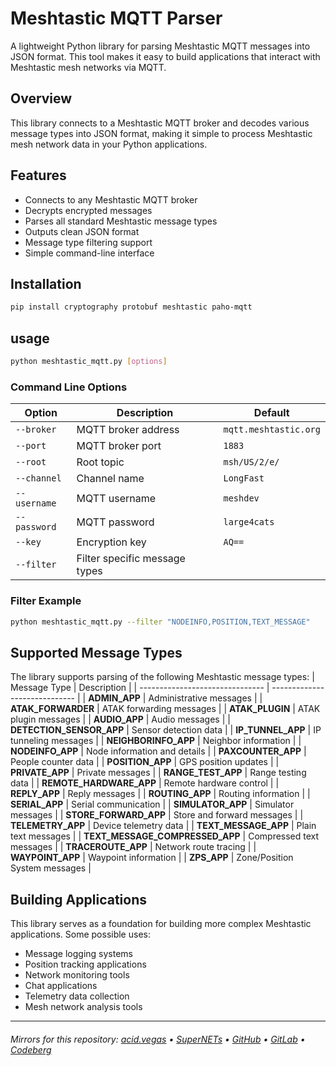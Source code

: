 # Meshtastic MQTT Parser

A lightweight Python library for parsing Meshtastic MQTT messages into JSON format. This tool makes it easy to build applications that interact with Meshtastic mesh networks via MQTT.

## Overview

This library connects to a Meshtastic MQTT broker and decodes various message types into JSON format, making it simple to process Meshtastic mesh network data in your Python applications.

## Features

- Connects to any Meshtastic MQTT broker
- Decrypts encrypted messages
- Parses all standard Meshtastic message types
- Outputs clean JSON format
- Message type filtering support
- Simple command-line interface

## Installation 
```bash
pip install cryptography protobuf meshtastic paho-mqtt
```

## usage
```bash
python meshtastic_mqtt.py [options]
```


### Command Line Options
| Option       | Description                   | Default               |
| ------------ | ------------------------------|---------------------- |
| `--broker`   | MQTT broker address           | `mqtt.meshtastic.org` |
| `--port`     | MQTT broker port              | `1883`                |   
| `--root`     | Root topic                    | `msh/US/2/e/`         |
| `--channel`  | Channel name                  | `LongFast`            |
| `--username` | MQTT username                 | `meshdev`             |
| `--password` | MQTT password                 | `large4cats`          |
| `--key`      | Encryption key                | `AQ==`                |
| `--filter`   | Filter specific message types |                       |

### Filter Example
```bash
python meshtastic_mqtt.py --filter "NODEINFO,POSITION,TEXT_MESSAGE"
```


## Supported Message Types

The library supports parsing of the following Meshtastic message types:
| Message Type                    | Description                   |
| ------------------------------- | ----------------------------- |
| **ADMIN_APP**                   | Administrative messages       |
| **ATAK_FORWARDER**              | ATAK forwarding messages      |
| **ATAK_PLUGIN**                 | ATAK plugin messages          |
| **AUDIO_APP**                   | Audio messages                |
| **DETECTION_SENSOR_APP**        | Sensor detection data         |
| **IP_TUNNEL_APP**               | IP tunneling messages         |
| **NEIGHBORINFO_APP**            | Neighbor information          |
| **NODEINFO_APP**                | Node information and details  |
| **PAXCOUNTER_APP**              | People counter data           |
| **POSITION_APP**                | GPS position updates          |
| **PRIVATE_APP**                 | Private messages              |
| **RANGE_TEST_APP**              | Range testing data            |
| **REMOTE_HARDWARE_APP**         | Remote hardware control       |
| **REPLY_APP**                   | Reply messages                |
| **ROUTING_APP**                 | Routing information           |
| **SERIAL_APP**                  | Serial communication          |
| **SIMULATOR_APP**               | Simulator messages            |
| **STORE_FORWARD_APP**           | Store and forward messages    |
| **TELEMETRY_APP**               | Device telemetry data         |
| **TEXT_MESSAGE_APP**            | Plain text messages           |
| **TEXT_MESSAGE_COMPRESSED_APP** | Compressed text messages      |
| **TRACEROUTE_APP**              | Network route tracing         |
| **WAYPOINT_APP**                | Waypoint information          |
| **ZPS_APP**                     | Zone/Position System messages |


## Building Applications

This library serves as a foundation for building more complex Meshtastic applications. Some possible uses:

- Message logging systems
- Position tracking applications
- Network monitoring tools
- Chat applications
- Telemetry data collection
- Mesh network analysis tools

___

###### Mirrors for this repository: [acid.vegas](https://git.acid.vegas/meshtastic_mqtt) • [SuperNETs](https://git.supernets.org/acidvegas/meshtastic_mqtt) • [GitHub](https://github.com/acidvegas/meshtastic_mqtt) • [GitLab](https://gitlab.com/acidvegas/meshtastic_mqtt) • [Codeberg](https://codeberg.org/acidvegas/meshtastic_mqtt)
